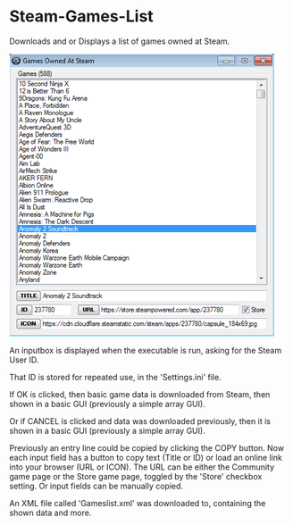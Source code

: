 # Steam-Games-List
Downloads and or Displays a list of games owned at Steam.

![Steam Games List](https://github.com/Twombs/Steam-Games-List/blob/main/Steam%20Games%20List_2.png?raw=true)

An inputbox is displayed when the executable is run, asking for the Steam User ID.

That ID is stored for repeated use, in the 'Settings.ini' file.

If OK is clicked, then basic game data is downloaded from Steam, then shown in a basic GUI (previously a simple array GUI).

Or if CANCEL is clicked and data was downloaded previously, then it is shown in a basic GUI (previously a simple array GUI).

Previously an entry line could be copied by clicking the COPY button. Now each input field has a button to copy text (Title or ID) or load an online link into your browser (URL or ICON). The URL can be either the Community game page or the Store game page, toggled by the 'Store' checkbox setting. Or input fields can be manually copied.

An XML file called 'Gameslist.xml' was downloaded to, containing the shown data and more.
